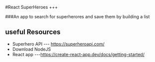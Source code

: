 #React SuperHeroes +++

###An app to search for superherores and save them by building a  list

## useful Resources
* Superhero API  --- https://superheroapi.com/
* Download NodeJS 
* React app      ---https://create-react-app.dev/docs/getting-started/